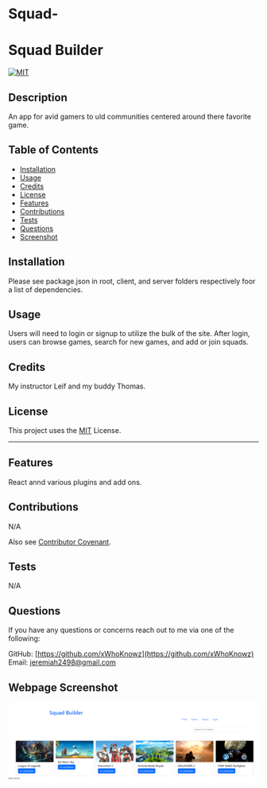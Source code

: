 # Squad-
# Squad Builder
[![MIT](https://img.shields.io/badge/License-MIT-red)](https://choosealicense.com/licenses/mit/)

## Description

An app for avid gamers to uld communities centered around there favorite game.

## Table of Contents

- [Installation](#installation)
- [Usage](#usage)
- [Credits](#credits)
- [License](#license)
- [Features](#features)
- [Contributions](#contributions)
- [Tests](#tests)
- [Questions](#questions)
- [Screenshot](#screenshot)

## Installation

Please see package.json in root, client, and server folders respectively foor a list of dependencies.

## Usage

Users will need to login or signup to utilize the bulk of the site. After login, users can browse games, search for new games, and add or join squads.


## Credits

My instructor Leif and my buddy Thomas.

## License

This project uses the [MIT](https://choosealicense.com/licenses/mit/) License.

---

## Features

React annd various plugins and add ons.

## Contributions

N/A 

Also see [Contributor Covenant](https://www.contributor-covenant.org/).

## Tests

N/A

## Questions

If you have any questions or concerns reach out to me via one of the following: 

GitHub: [https://github.com/xWhoKnowz](https://github.com/xWhoKnowz) 
Email: jeremiah2498@gmail.com

## Webpage Screenshot
    
![Webpage screenshot displaying a list of games.](client\src\assets\screenshot.png)